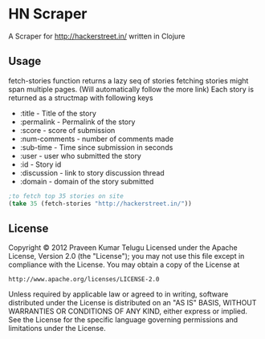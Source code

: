 HN Scraper
=============

A Scraper for http://hackerstreet.in/ written in Clojure

Usage
-----

fetch-stories function returns a lazy seq of stories
fetching stories might span multiple pages. (Will automatically follow the more link)
Each story is returned as a structmap with following keys 
* :title - Title of the story
* :permalink - Permalink of the story
* :score - score of submission
* :num-comments - number of comments made
* :sub-time - Time since submission in seconds
* :user - user who submitted the story
* :id - Story id
* :discussion - link to story discussion thread
* :domain - domain of the story submitted

```clojure
;to fetch top 35 stories on site
(take 35 (fetch-stories "http://hackerstreet.in/"))
```

License
-------

Copyright &copy; 2012 Praveen Kumar Telugu
Licensed under the Apache License, Version 2.0 (the "License");
you may not use this file except in compliance with the License.
You may obtain a copy of the License at

    http://www.apache.org/licenses/LICENSE-2.0

Unless required by applicable law or agreed to in writing, software
distributed under the License is distributed on an "AS IS" BASIS,
WITHOUT WARRANTIES OR CONDITIONS OF ANY KIND, either express or implied.
See the License for the specific language governing permissions and
limitations under the License.
